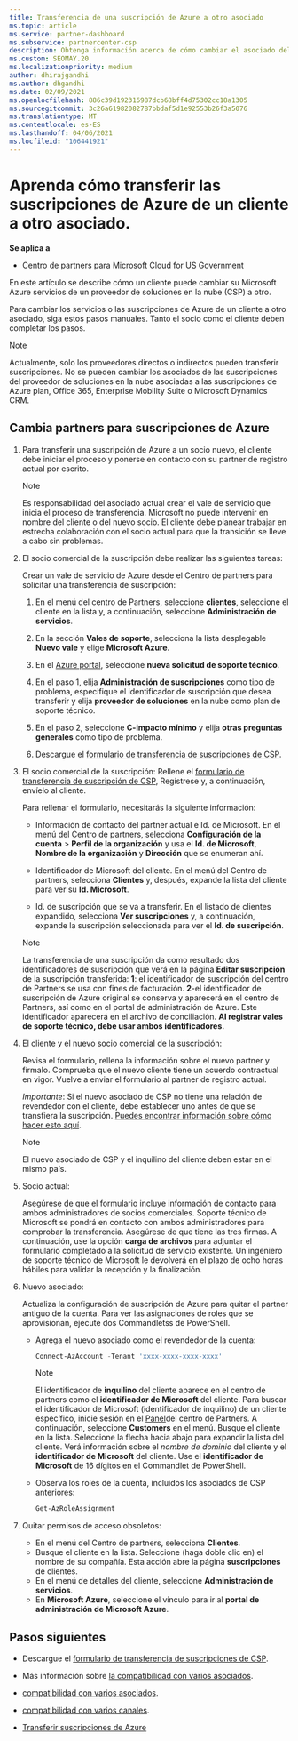 ```yaml
---
title: Transferencia de una suscripción de Azure a otro asociado
ms.topic: article
ms.service: partner-dashboard
ms.subservice: partnercenter-csp
description: Obtenga información acerca de cómo cambiar el asociado del programa proveedor de soluciones en la nube asociado a las suscripciones de Azure de un cliente.
ms.custom: SEOMAY.20
ms.localizationpriority: medium
author: dhirajgandhi
ms.author: dhgandhi
ms.date: 02/09/2021
ms.openlocfilehash: 886c39d192316987dcb68bff4d75302cc18a1305
ms.sourcegitcommit: 3c26a61982082787bbdaf5d1e92553b26f3a5076
ms.translationtype: MT
ms.contentlocale: es-ES
ms.lasthandoff: 04/06/2021
ms.locfileid: "106441921"
---
```

# <a name="learn-how-to-transfer-a-customers-azure-subscriptions-to-another-partner"></a>Aprenda cómo transferir las suscripciones de Azure de un cliente a otro asociado.

**Se aplica a**

- Centro de partners para Microsoft Cloud for US Government

En este artículo se describe cómo un cliente puede cambiar su Microsoft Azure servicios de un proveedor de soluciones en la nube (CSP) a otro.

Para cambiar los servicios o las suscripciones de Azure de un cliente a otro asociado, siga estos pasos manuales. Tanto el socio como el cliente deben completar los pasos.

>[!Note]  
>Actualmente, solo los proveedores directos o indirectos pueden transferir suscripciones.
>No se pueden cambiar los asociados de las suscripciones del proveedor de soluciones en la nube asociadas a las suscripciones de Azure plan, Office 365, Enterprise Mobility Suite o Microsoft Dynamics CRM.

## <a name="switch-partners-for-azure-subscriptions"></a>Cambia partners para suscripciones de Azure

1. Para transferir una suscripción de Azure a un socio nuevo, el cliente debe iniciar el proceso y ponerse en contacto con su partner de registro actual por escrito.

   >[!Note]
   > Es responsabilidad del asociado actual crear el vale de servicio que inicia el proceso de transferencia. Microsoft no puede intervenir en nombre del cliente o del nuevo socio. El cliente debe planear trabajar en estrecha colaboración con el socio actual para que la transición se lleve a cabo sin problemas.

2. El socio comercial de la suscripción debe realizar las siguientes tareas:

   Crear un vale de servicio de Azure desde el Centro de partners para solicitar una transferencia de suscripción:

   1. En el menú del centro de Partners, seleccione **clientes**, seleccione el cliente en la lista y, a continuación, seleccione **Administración de servicios**.

   2. En la sección **Vales de soporte**, selecciona la lista desplegable **Nuevo vale** y elige **Microsoft Azure**.
   
   3. En el [Azure portal](https://portal.azure.com), seleccione **nueva solicitud de soporte técnico**.
   
   4. En el paso 1, elija **Administración de suscripciones** como tipo de problema, especifique el identificador de suscripción que desea transferir y elija **proveedor de soluciones** en la nube como plan de soporte técnico.
   
   5. En el paso 2, seleccione **C-impacto mínimo** y elija **otras preguntas generales** como tipo de problema.
   
   6. Descargue el [formulario de transferencia de suscripciones de CSP](https://query.prod.cms.rt.microsoft.com/cms/api/am/binary/RWwTWC).

3. El socio comercial de la suscripción: Rellene el [formulario de transferencia de suscripción de CSP](https://query.prod.cms.rt.microsoft.com/cms/api/am/binary/RWwTWC), Regístrese y, a continuación, envíelo al cliente. 

   Para rellenar el formulario, necesitarás la siguiente información:

   - Información de contacto del partner actual e Id. de Microsoft. En el menú del Centro de partners, selecciona **Configuración de la cuenta** &gt; **Perfil de la organización** y usa el **Id. de Microsoft**, **Nombre de la organización** y **Dirección** que se enumeran ahí.

   - Identificador de Microsoft del cliente. En el menú del Centro de partners, selecciona **Clientes** y, después, expande la lista del cliente para ver su **Id. Microsoft**.

   - Id. de suscripción que se va a transferir. En el listado de clientes expandido, selecciona **Ver suscripciones** y, a continuación, expande la suscripción seleccionada para ver el **Id. de suscripción**.

   >[!Note]
   >La transferencia de una suscripción da como resultado dos identificadores de suscripción que verá en la página **Editar suscripción** de la suscripción transferida: **1**: el identificador de suscripción del centro de Partners se usa con fines de facturación. **2**-el identificador de suscripción de Azure original se conserva y aparecerá en el centro de Partners, así como en el portal de administración de Azure. Este identificador aparecerá en el archivo de conciliación.  **Al registrar vales de soporte técnico, debe usar ambos identificadores.**

4. El cliente y el nuevo socio comercial de la suscripción:

   Revisa el formulario, rellena la información sobre el nuevo partner y fírmalo. Comprueba que el nuevo cliente tiene un acuerdo contractual en vigor. Vuelve a enviar el formulario al partner de registro actual.

   *Importante*: Si el nuevo asociado de CSP no tiene una relación de revendedor con el cliente, debe establecer uno antes de que se transfiera la suscripción. [Puedes encontrar información sobre cómo hacer esto aquí](request-a-relationship-with-a-customer.md).

   >[!Note]
   >El nuevo asociado de CSP y el inquilino del cliente deben estar en el mismo país. 

5. Socio actual:

   Asegúrese de que el formulario incluye información de contacto para ambos administradores de socios comerciales. Soporte técnico de Microsoft se pondrá en contacto con ambos administradores para comprobar la transferencia. Asegúrese de que tiene las tres firmas. A continuación, use la opción **carga de archivos** para adjuntar el formulario completado a la solicitud de servicio existente. Un ingeniero de soporte técnico de Microsoft le devolverá en el plazo de ocho horas hábiles para validar la recepción y la finalización.

6. Nuevo asociado:

   Actualiza la configuración de suscripción de Azure para quitar el partner antiguo de la cuenta. Para ver las asignaciones de roles que se aprovisionan, ejecute dos Commandletss de PowerShell.

   - Agrega el nuevo asociado como el revendedor de la cuenta:

     ```powershell
     Connect-AzAccount -Tenant 'xxxx-xxxx-xxxx-xxxx'
     ```

     >[!NOTE]
     > El identificador de **inquilino** del cliente aparece en el centro de partners como el **identificador de Microsoft** del cliente. Para buscar el identificador de Microsoft (identificador de inquilino) de un cliente específico, inicie sesión en el [Panel](https://partner.microsoft.com/dashboard)del centro de Partners. A continuación, seleccione **Customers** en el menú. Busque el cliente en la lista. Seleccione la flecha hacia abajo para expandir la lista del cliente. Verá información sobre el *nombre de dominio* del cliente y el **identificador de Microsoft** del cliente. Use el **identificador de Microsoft** de 16 dígitos en el Commandlet de PowerShell.

   - Observa los roles de la cuenta, incluidos los asociados de CSP anteriores:

     ```powershell
     Get-AzRoleAssignment
     ```

7. Quitar permisos de acceso obsoletos:

   - En el menú del Centro de partners, selecciona **Clientes**.
   - Busque el cliente en la lista. Seleccione (haga doble clic en) el nombre de su compañía. Esta acción abre la página **suscripciones** de clientes.
   - En el menú de detalles del cliente, seleccione **Administración de servicios**.
   - En **Microsoft Azure**, seleccione el vínculo para ir al **portal de administración de Microsoft Azure**.

## <a name="next-steps"></a>Pasos siguientes

- Descargue el [formulario de transferencia de suscripciones de CSP](https://query.prod.cms.rt.microsoft.com/cms/api/am/binary/RE4ATIA).

- Más información sobre [la compatibilidad con varios asociados](multipartner.md).

- [compatibilidad con varios asociados](multipartner.md).
- [compatibilidad con varios canales](multichannel.md).
- [Transferir suscripciones de Azure](/azure/cost-management-billing/manage/transfer-subscriptions-subscribers-csp)